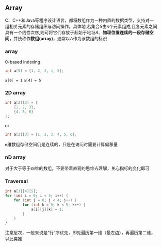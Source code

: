 ## Array

C、C++和Java等程序设计语言，都将数组作为一种内置的数据类型，支持对一组相关元素的存储组织与访问操作。具体地,若集合$S$由$n$个元素组成,且各元素之间具有一个线性次序,则可将它们存放于起始于地址$A$、**物理位置连续的一段存储空间**，并统称作**数组(array)**，通常以$A$作为该数组的标识

### array

0-based indexing

```c
int a[5] = {1, 2, 3, 4, 5};
```

`a[0] = 1` `a[4] = 5`

### 2D array

```c
int a[2][3] = {
    {1, 2, 3},
    {4, 5, 6}
};
```

or

```c
int a[2][3] = {1, 2, 3, 4, 5, 6};
```

`n`维数组存储空间仍是连续的，只是在访问时需要计算偏移量

### nD array

对于大于等于四维的数组，不要带着直观的思维去理解，关心指标的变化即可

### Traversal

```c
int a[3][4][5];
for (int i = 0; i < 3; i++) {
    for (int j = 0; j < 4; j++) {
        for (int k = 0; k < 5; k++) {
            a[i][j][k] = 1;
        }
    }
}
```

注意层次，一般来说是“行”序优先，即先遍历第一维（最左边），再遍历第二维，以此类推

